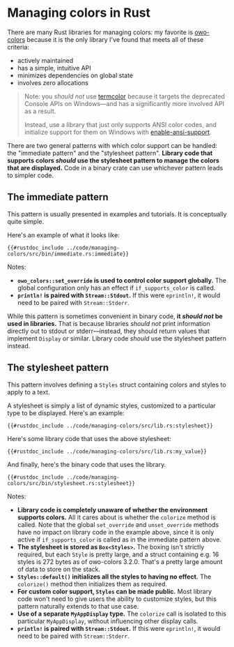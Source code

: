 # Managing colors in Rust

There are many Rust libraries for managing colors: my favorite is [owo-colors](https://crates.io/crates/owo-colors) because it is the only library I've found that meets all of these criteria:
* actively maintained
* has a simple, intuitive API
* minimizes dependencies on global state
* involves zero allocations

> Note: you *should not* use [termcolor](https://docs.rs/termcolor/latest/termcolor/) because it targets the deprecated Console APIs on Windows—and has a significantly more involved API as a result.
>
> Instead, use a library that just only supports ANSI color codes, and initialize support for them on Windows with [enable-ansi-support](https://crates.io/crates/enable-ansi-support).

There are two general patterns with which color support can be handled: the "immediate pattern" and the "stylesheet pattern". **Library code that supports colors *should* use the stylesheet pattern to manage the colors that are displayed.** Code in a binary crate can use whichever pattern leads to simpler code.

## The immediate pattern

This pattern is usually presented in examples and tutorials. It is conceptually quite simple.

Here's an example of what it looks like:

```rust,noplaypen
{{#rustdoc_include ../code/managing-colors/src/bin/immediate.rs:immediate}}
```

Notes:
* **`owo_colors::set_override` is used to control color support globally.** The global configuration only has an effect if `if_supports_color` is called.
* **`println!` is paired with `Stream::Stdout`.** If this were `eprintln!`, it would need to be paired with `Stream::Stderr`.

While this pattern is sometimes convenient in binary code, **it *should not* be used in libraries.** That is because libraries *should not* print information directly out to stdout or stderr—instead, they should return values that implement `Display` or similar. Library code *should* use the stylesheet pattern instead.

## The stylesheet pattern

This pattern involves defining a `Styles` struct containing colors and styles to apply to a text.

A stylesheet is simply a list of dynamic styles, customized to a particular type to be displayed. Here's an example:

```rust,noplaypen
{{#rustdoc_include ../code/managing-colors/src/lib.rs:stylesheet}}
```

Here's some library code that uses the above stylesheet:

```rust,noplaypen
{{#rustdoc_include ../code/managing-colors/src/lib.rs:my_value}}
```

And finally, here's the binary code that uses the library.

```rust,noplaypen
{{#rustdoc_include ../code/managing-colors/src/bin/stylesheet.rs:stylesheet}}
```

Notes:
* **Library code is completely unaware of whether the environment supports colors.** All it cares about is whether the `colorize` method is called. Note that the global `set_override` and `unset_override` methods have no impact on library code in the example above, since it is only active if `if_supports_color` is called as in the immediate pattern above.
* **The stylesheet is stored as `Box<Styles>`.** The boxing isn't strictly required, but each `Style` is pretty large, and a struct containing e.g. 16 styles is 272 bytes as of owo-colors 3.2.0. That's a pretty large amount of data to store on the stack.
* **`Styles::default()` initializes all the styles to having no effect.** The `colorize()` method then initializes them as required.
* **For custom color support, `Styles` can be made public.** Most library code won't need to give users the ability to customize styles, but this pattern naturally extends to that use case.
* **Use of a separate `MyAppDisplay` type.** The `colorize` call is isolated to this particular `MyAppDisplay`, without influencing other display calls.
* **`println!` is paired with `Stream::Stdout`.** If this were `eprintln!`, it would need to be paired with `Stream::Stderr`.
